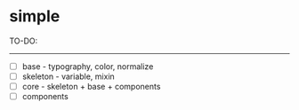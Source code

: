 # simple

TO-DO:

----------

 - [ ] base - typography, color, normalize
 - [ ] skeleton - variable, mixin
 - [ ] core - skeleton + base + components
 - [ ] components 
